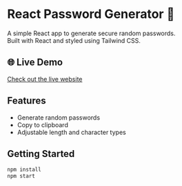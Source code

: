 # React Password Generator 🔐

A simple React app to generate secure random passwords.  
Built with React and styled using Tailwind CSS.

## 🌐 Live Demo

[Check out the live website](https://react-password-generator-kohl.vercel.app/)

## Features
- Generate random passwords
- Copy to clipboard
- Adjustable length and character types

## Getting Started
```bash
npm install
npm start
